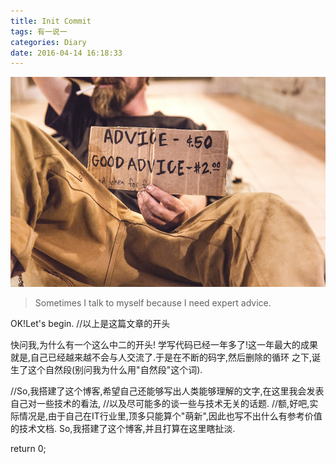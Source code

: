 ```yaml
---
title: Init Commit
tags: 有一说一
categories: Diary
date: 2016-04-14 16:18:33
---
```



![Init Commit](/img/Init_Commit.jpg)

> Sometimes I talk to myself because I need expert advice.

OK!Let's begin.
//以上是这篇文章的开头
<!-- more -->
快问我,为什么有一个这么中二的开头!
学写代码已经一年多了!这一年最大的成果就是,自己已经越来越不会与人交流了.于是在不断的码字,然后删除的循环
之下,诞生了这个自然段(别问我为什么用"自然段"这个词).

//So,我搭建了这个博客,希望自己还能够写出人类能够理解的文字,在这里我会发表自己对一些技术的看法,
//以及尽可能多的谈一些与技术无关的话题.
//额,好吧,实际情况是,由于自己在IT行业里,顶多只能算个"萌新",因此也写不出什么有参考价值的技术文档.
So,我搭建了这个博客,并且打算在这里瞎扯淡.

return 0;